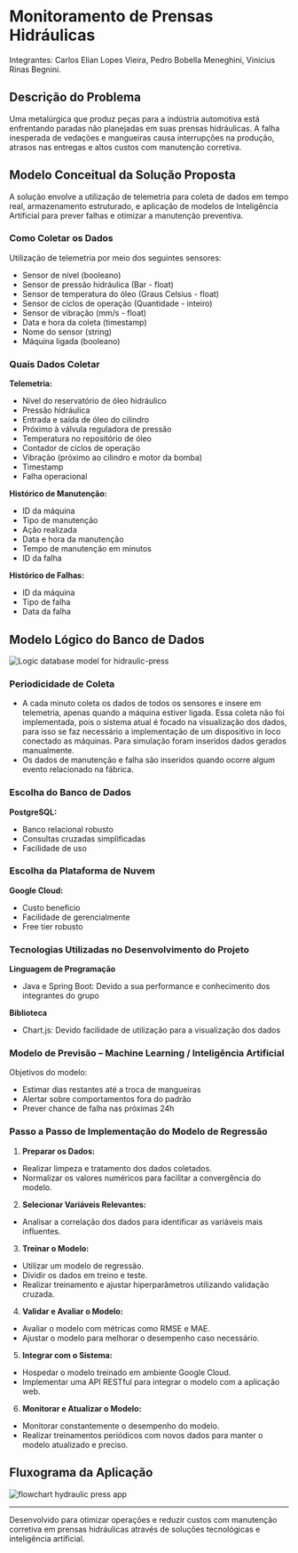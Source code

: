 # Monitoramento de Prensas Hidráulicas

Integrantes: Carlos Elian Lopes Vieira, Pedro Bobella Meneghini, Vinicius Rinas Begnini.

## Descrição do Problema

Uma metalúrgica que produz peças para a indústria automotiva está enfrentando paradas não planejadas em suas prensas hidráulicas. A falha inesperada de vedações e mangueiras causa interrupções na produção, atrasos nas entregas e altos custos com manutenção corretiva.

## Modelo Conceitual da Solução Proposta

A solução envolve a utilização de telemetria para coleta de dados em tempo real, armazenamento estruturado, e aplicação de modelos de Inteligência Artificial para prever falhas e otimizar a manutenção preventiva.

### Como Coletar os Dados

Utilização de telemetria por meio dos seguintes sensores:

- Sensor de nível (booleano)
- Sensor de pressão hidráulica (Bar - float)
- Sensor de temperatura do óleo (Graus Celsius - float)
- Sensor de ciclos de operação (Quantidade - inteiro)
- Sensor de vibração (mm/s - float)
- Data e hora da coleta (timestamp)
- Nome do sensor (string)
- Máquina ligada (booleano)

### Quais Dados Coletar

**Telemetria:**
- Nível do reservatório de óleo hidráulico
- Pressão hidráulica
- Entrada e saída de óleo do cilindro
- Próximo à válvula reguladora de pressão
- Temperatura no repositório de óleo
- Contador de ciclos de operação
- Vibração (próximo ao cilindro e motor da bomba)
- Timestamp
- Falha operacional

**Histórico de Manutenção:**
- ID da máquina
- Tipo de manutenção
- Ação realizada
- Data e hora da manutenção
- Tempo de manutenção em minutos
- ID da falha

**Histórico de Falhas:**
- ID da máquina
- Tipo de falha
- Data da falha

## Modelo Lógico do Banco de Dados
![Logic database model for hidraulic-press](https://github.com/user-attachments/assets/db7cf9b6-b9e9-4ca6-b2b5-943be4badb64)

### Periodicidade de Coleta

- A cada minuto coleta os dados de todos os sensores e insere em telemetria, apenas quando a máquina estiver ligada. Essa coleta não foi implementada, pois o sistema atual é focado na visualização dos dados, para isso se faz necessário a implementação de um dispositivo in loco conectado as máquinas. Para simulação foram inseridos dados gerados manualmente.
- Os dados de manutenção e falha são inseridos quando ocorre algum evento relacionado na fábrica.

### Escolha do Banco de Dados

**PostgreSQL:**
- Banco relacional robusto
- Consultas cruzadas simplificadas
- Facilidade de uso

### Escolha da Plataforma de Nuvem

**Google Cloud:**
- Custo beneficio
- Facilidade de gerencialmente 
- Free tier robusto

### Tecnologias Utilizadas no Desenvolvimento do Projeto

**Linguagem de Programação**
- Java e Spring Boot: Devido a sua performance e conhecimento dos integrantes do grupo

**Biblioteca**
- Chart.js: Devido facilidade de utilização para a visualização dos dados

### Modelo de Previsão – Machine Learning / Inteligência Artificial

Objetivos do modelo:
- Estimar dias restantes até a troca de mangueiras
- Alertar sobre comportamentos fora do padrão
- Prever chance de falha nas próximas 24h


### Passo a Passo de Implementação do Modelo de Regressão

1. **Preparar os Dados:**
  - Realizar limpeza e tratamento dos dados coletados.
  - Normalizar os valores numéricos para facilitar a convergência do modelo.

2. **Selecionar Variáveis Relevantes:**
  - Analisar a correlação dos dados para identificar as variáveis mais influentes.

3. **Treinar o Modelo:**
  - Utilizar um modelo de regressão.
  - Dividir os dados em treino e teste.
  - Realizar treinamento e ajustar hiperparâmetros utilizando validação cruzada.

4. **Validar e Avaliar o Modelo:**
  - Avaliar o modelo com métricas como RMSE e MAE.
  - Ajustar o modelo para melhorar o desempenho caso necessário.

5. **Integrar com o Sistema:**
  - Hospedar o modelo treinado em ambiente Google Cloud.
  - Implementar uma API RESTful para integrar o modelo com a aplicação web.

6. **Monitorar e Atualizar o Modelo:**
  - Monitorar constantemente o desempenho do modelo.
  - Realizar treinamentos periódicos com novos dados para manter o modelo atualizado e preciso.

## Fluxograma da Aplicação
![flowchart  hydraulic press app](https://github.com/user-attachments/assets/4b42ccf5-445b-40b0-ac21-1c18eb26f175)

---

Desenvolvido para otimizar operações e reduzir custos com manutenção corretiva em prensas hidráulicas através de soluções tecnológicas e inteligência artificial.



